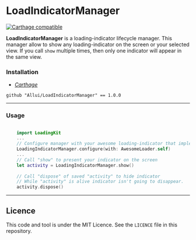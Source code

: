 
LoadIndicatorManager
========
[![Carthage compatible](https://img.shields.io/badge/Carthage-compatible-4BC51D.svg?style=flat)](https://github.com/Carthage/Carthage)

**LoadIndicatorManager** is a loading-indicator lifecycle manager. This manager allow to show  any loading-indicator on the screen or your selected view. If you call `show` multiple times, then only one indicator will appear in the same view.

### Installation
- _[Carthage](https://github.com/Carthage/Carthage)_

```
github "Allui/LoadIndicatorManager" == 1.0.0
```

---
### Usage
```swift

    import LoadingKit
    ...
    // Configure manager with your awesome loading-indicator that implements "Loader" protocol
    LoadingIndicatorManager.configure(with: AwesomeLoader.self)
    ...
    // Call "show" to present your indicator on the screen
    let activity = LoadingIndicatorManager.show()
    
    // Call "dispose" of saved "activity" to hide indicator
    // While "activity" is alive indicator isn't going to disappear.
    activity.dispose()

```
---

## Licence

This code and tool is under the MIT Licence. See the `LICENCE` file in this repository.
